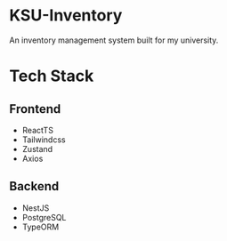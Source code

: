 # KSU-Inventory
An inventory management system built for my university.

# Tech Stack
## Frontend 
* ReactTS
* Tailwindcss
* Zustand
* Axios

## Backend
* NestJS 
* PostgreSQL
* TypeORM